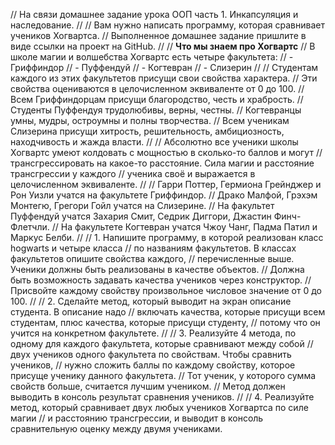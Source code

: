 // На связи домашнее задание урока ООП часть 1. Инкапсуляция и наследование.
//
//    Вам нужно написать программу, которая сравнивает учеников Хогвартса.
//    Выполненное домашнее задание пришлите в виде ссылки на проект на GitHub.
//
//     **Что мы знаем про Хогвартс**
//    В школе магии и волшебства Хогвартс есть четыре факультета:
//      - Гриффиндор
//      - Пуффендуй
//      - Когтевран
//      - Слизерин
//
//    Студентам каждого из этих факультетов присущи свои свойства характера.
//    Эти свойства оцениваются в целочисленном эквиваленте от 0 до 100.
//    Всем Гриффиндорцам присущи благородство, честь и храбрость.
//    Студенты Пуффендуя трудолюбивы, верны, честны.
//            Когтевранцы умны, мудры, остроумны и полны творчества.
//    Всем ученикам Слизерина присущи хитрость, решительность, амбициозность, находчивость и жажда власти.
//
//    Абсолютно все ученики школы Хогвартс умеют колдовать с мощностью в сколько-то баллов и могут
//    трансгрессировать на какое-то расстояние. Сила магии и расстояние трансгрессии у каждого
//    ученика своё и выражается в целочисленном эквиваленте.
//
//    Гарри Поттер, Гермиона Грейнджер и Рон Уизли учатся на факультете Гриффиндор.
//    Драко Малфой, Грэхэм Монтегю, Грегори Гойл учатся на Слизерине.
//    На факультет Пуффендуй учатся Захария Смит, Седрик Диггори, Джастин Финч-Флетчли.
//    На факультете Когтевран учатся Чжоу Чанг, Падма Патил и Маркус Белби.
//
//    1. Напишите программу, в которой реализован класс hogwarts и четыре класса
//    по названиям факультетов. В классах факультетов опишите свойства каждого,
//    перечисленные выше. Ученики должны быть реализованы в качестве объектов.
//    Должна быть возможность задавать качества учеников через конструктор.
//    Присвойте каждому свойству произвольное числовое значение от 0 до 100.
//
//    2. Сделайте метод, который выводит на экран описание студента. В описание надо
//    включать качества, которые присущи всем студентам, плюс качества, которые присущи студенту,
//    потому что он учится на конкретном факультете.
//
//    3. Реализуйте 4 метода, по одному для каждого факультета, которые сравнивают между собой
//    двух учеников одного факультета по свойствам. Чтобы сравнить учеников,
//    нужно сложить баллы по каждому свойству, которое присуще ученику данного факультета.
//    Тот ученик, у которого сумма свойств больше, считается лучшим учеником.
//    Метод должен выводить в консоль результат сравнения учеников.
//
//    4. Реализуйте метод, который сравнивает двух любых учеников Хогвартса по силе магии
//    и расстоянию трансгрессии, и выводит в консоль сравнительную оценку между двумя учениками.



